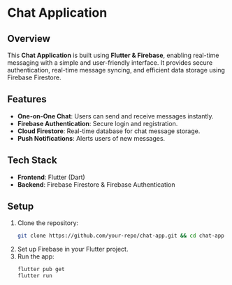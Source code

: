 # Chat Application

## Overview
This **Chat Application** is built using **Flutter & Firebase**, enabling real-time messaging with a simple and user-friendly interface. It provides secure authentication, real-time message syncing, and efficient data storage using Firebase Firestore.

## Features
- **One-on-One Chat**: Users can send and receive messages instantly.
- **Firebase Authentication**: Secure login and registration.
- **Cloud Firestore**: Real-time database for chat message storage.
- **Push Notifications**: Alerts users of new messages.

## Tech Stack
- **Frontend**: Flutter (Dart)
- **Backend**: Firebase Firestore & Firebase Authentication

## Setup
1. Clone the repository:
   ```sh
   git clone https://github.com/your-repo/chat-app.git && cd chat-app
   ```
2. Set up Firebase in your Flutter project.
3. Run the app:
   ```sh
   flutter pub get
   flutter run
   ```

